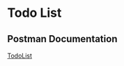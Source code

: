 <!-- @format -->

# Todo List

## Postman Documentation

[TodoList](https://documenter.getpostman.com/view/19291153/VUr1GsZv)
